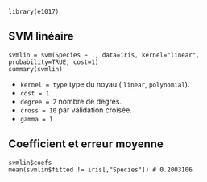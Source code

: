 ```
library(e1017)
```
 
## SVM linéaire
 
```
svmlin = svm(Species ~ ., data=iris, kernel="linear", probability=TRUE, cost=1)
summary(svmlin)
```

* `kernel = type` type du noyau ( `linear`, `polynomial`).
* `cost = 1`
* `degree = 2` nombre de degrés.
* `cross = 10` par validation croisée.
* `gamma = 1`

## Coefficient et erreur moyenne

```
svmlin$coefs
mean(svmlin$fitted != iris[,"Species"]) # 0.2003106
```
